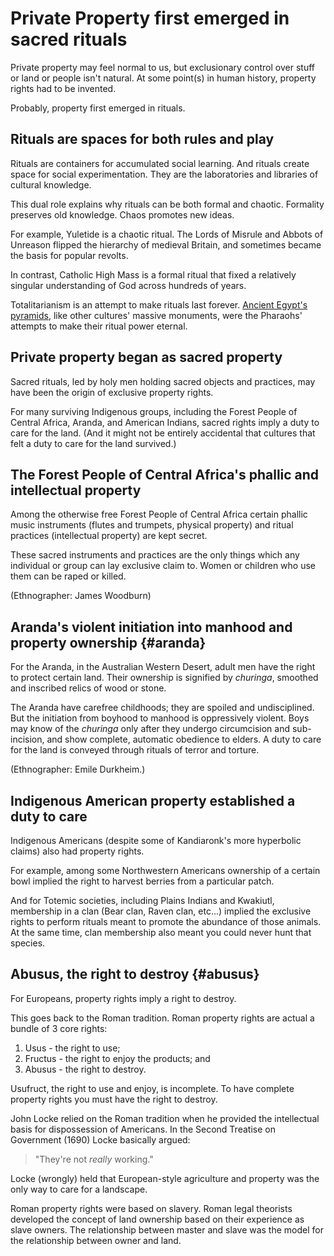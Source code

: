 # Private Property first emerged in sacred rituals

Private property may feel normal to us, but exclusionary control over stuff or land or people isn't natural.
At some point(s) in human history, property rights had to be invented.

Probably, property first emerged in rituals.

## Rituals are spaces for both rules and play

Rituals are containers for accumulated social learning.
And rituals create space for social experimentation.
They are the laboratories and libraries of cultural knowledge.

This dual role explains why rituals can be both formal and chaotic.
Formality preserves old knowledge.
Chaos promotes new ideas.

For example, Yuletide is a chaotic ritual. The Lords of Misrule and Abbots of Unreason flipped the hierarchy of medieval Britain, and sometimes became the basis for popular revolts.

In contrast, Catholic High Mass is a formal ritual that fixed a relatively singular understanding of God across hundreds of years.

Totalitarianism is an attempt to make rituals last forever.
[Ancient Egypt's pyramids](egypt.md), like other cultures' massive monuments, were the Pharaohs' attempts to make their ritual power eternal.

## Private property began as sacred property

Sacred rituals, led by holy men holding sacred objects and practices, may have been the origin of exclusive property rights.

For many surviving Indigenous groups, including the Forest People of Central Africa, Aranda, and American Indians, sacred rights imply a duty to care for the land.
(And it might not be entirely accidental that cultures that felt a duty to care for the land survived.)

## The Forest People of Central Africa's phallic and intellectual property

Among the otherwise free Forest People of Central Africa certain phallic music instruments (flutes and trumpets, physical property) and ritual practices (intellectual property) are kept secret.

These sacred instruments and practices are the only things which any individual or group can lay exclusive claim to.
Women or children who use them can be raped or killed.

(Ethnographer: James Woodburn)

## Aranda's violent initiation into manhood and property ownership {#aranda}

For the Aranda, in the Australian Western Desert, adult men have the right to protect certain land.
Their ownership is signified by *churinga*, smoothed and inscribed relics of wood or stone.

The Aranda have carefree childhoods; they are spoiled and undisciplined.
But the initiation from boyhood to manhood is oppressively violent.
Boys may know of the *churinga* only after they undergo circumcision and sub-incision, and show complete, automatic obedience to elders.
A duty to care for the land is conveyed through rituals of terror and torture.

(Ethnographer: Emile Durkheim.)

## Indigenous American property established a duty to care

Indigenous Americans (despite some of Kandiaronk's more hyperbolic claims) also had property rights.

For example, among some Northwestern Americans ownership of a certain bowl implied the right to harvest berries from a particular patch.

And for Totemic societies, including Plains Indians and Kwakiutl, membership in a clan (Bear clan, Raven clan, etc...) implied the exclusive rights to perform rituals meant to promote the abundance of those animals.
At the same time, clan membership also meant you could never hunt that species.

## Abusus, the right to destroy {#abusus}

For Europeans, property rights imply a right to destroy.

This goes back to the Roman tradition.
Roman property rights are actual a bundle of 3 core rights:

1. Usus - the right to use;
2. Fructus - the right to enjoy the products; and
3. Abusus - the right to destroy.

Usufruct, the right to use and enjoy, is incomplete.
To have complete property rights you must have the right to destroy.

John Locke relied on the Roman tradition when he provided the intellectual basis for dispossession of Americans.
In the Second Treatise on Government (1690) Locke basically argued:

> "They're not *really* working."

Locke (wrongly) held that European-style agriculture and property was the only way to care for a landscape.

Roman property rights were based on slavery.
Roman legal theorists developed the concept of land ownership based on their experience as slave owners.
The relationship between master and slave was the model for the relationship between owner and land.
